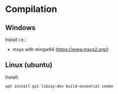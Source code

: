 # Compilation

## Windows

Install i.e.:

- msys with mingw64 (https://www.msys2.org/)

## Linux (ubuntu)

Install:

```bash
apt install git libzip-dev build-essential cmake
```